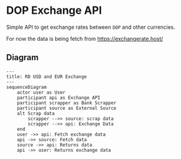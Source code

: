 # DOP Exchange API

Simple API to get exchange rates between `DOP` and other currencies.

For now the data is being fetch from https://exchangerate.host/

## Diagram

```mermaid
---
title: RD USD and EUR Exchange
---
sequenceDiagram
    actor user as User
	participant api as Exchange API
    participant scrapper as Bank Scrapper
    participant source as External Source
    alt Scrap data
        scrapper -->> source: scrap data
        scrapper -->> api: Exchange Data
    end
    user ->> api: Fetch exchange data
    api ->> source: Fetch data
    source ->> api: Returns data
    api ->> user: Returns exchange data
```